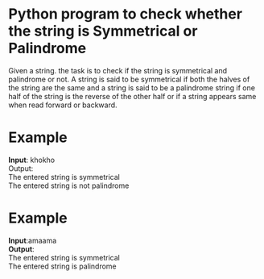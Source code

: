 # Python program to check whether the string is Symmetrical or Palindrome
Given a string. the task is to check if the string is symmetrical and palindrome or not. A string is said to be symmetrical if both the halves of the string are the same and a string is said to be a palindrome string if one half of the string is the reverse of the other half or if a string appears same when read forward or backward.


# Example
<b>Input</b>: khokho
<br>Output</b>: 
<br>The entered string is symmetrical
<br>The entered string is not palindrome

# Example
<b>Input</b>:amaama
<br><b>Output</b>:
<br>The entered string is symmetrical
<br>The entered string is palindrome
